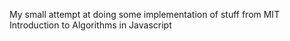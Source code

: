 My small attempt at doing some implementation of stuff from MIT Introduction to Algorithms in Javascript